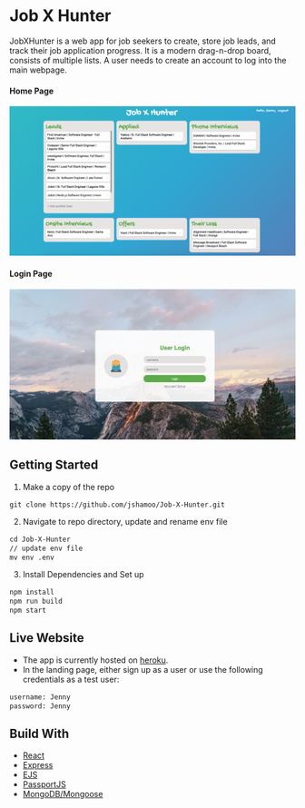 # Job X Hunter
JobXHunter is a web app for job seekers to create, store job leads, and track their job application progress.
It is a modern drag-n-drop board, consists of multiple lists. A user needs to create an account to log into the main webpage.

#### Home Page
![Home Page Image](./README_IMG/main.png)

#### Login Page
![Login Page Image](./README_IMG/login.png)

## Getting Started
1. Make a copy of the repo
```
git clone https://github.com/jshamoo/Job-X-Hunter.git
```
2. Navigate to repo directory, update and rename env file
```
cd Job-X-Hunter
// update env file
mv env .env
```

3. Install Dependencies and Set up
```
npm install
npm run build
npm start
```

## Live Website
- The app is currently hosted on [heroku](https://jobxhunter.herokuapp.com).
- In the landing page, either sign up as a user or use the following credentials as a test user:
```
username: Jenny
password: Jenny
```

## Build With
- [React](https://reactjs.org/docs/getting-started.html)
- [Express](https://expressjs.com/en/starter/installing.html)
- [EJS](https://ejs.co/#install)
- [PassportJS](http://www.passportjs.org/docs/)
- [MongoDB/Mongoose](https://mongoosejs.com/docs/index.html)
